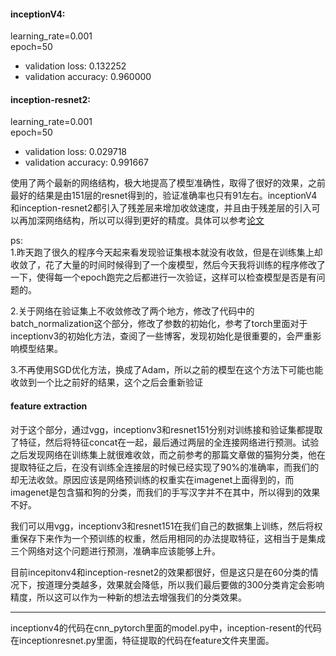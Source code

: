 
#### inceptionV4:  
learning_rate=0.001  
epoch=50
 - validation loss: 0.132252  
 - validation accuracy: 0.960000  

#### inception-resnet2:  
learning_rate=0.001  
epoch=50
  - validation loss: 0.029718  
  - validation accuracy: 0.991667  

使用了两个最新的网络结构，极大地提高了模型准确性，取得了很好的效果，之前最好的结果是由151层的resnet得到的，验证准确率也只有91左右。inceptionV4和inception-resnet2都引入了残差层来增加收敛速度，并且由于残差层的引入可以再加深网络结构，所以可以得到更好的精度。具体可以参考[论文](https://arxiv.org/pdf/1602.07261.pdf)

ps:  
1.昨天跑了很久的程序今天起来看发现验证集根本就没有收敛，但是在训练集上却收敛了，花了大量的时间时候得到了一个废模型，然后今天我将训练的程序修改了一下，使得每一个epoch跑完之后都进行一次验证，这样可以检查模型是否是有问题的。  

2.关于网络在验证集上不收敛修改了两个地方，修改了代码中的batch_normalization这个部分，修改了参数的初始化，参考了torch里面对于inceptionv3的初始化方法，查阅了一些博客，发现初始化是很重要的，会严重影响模型结果。

3.不再使用SGD优化方法，换成了Adam，所以之前的模型在这个方法下可能也能收敛到一个比之前好的结果，这个之后会重新验证

#### feature extraction
对于这个部分，通过vgg，inceptionv3和resnet151分别对训练接和验证集都提取了特征，然后将特征concat在一起，最后通过两层的全连接网络进行预测。试验之后发现网络在训练集上就很难收敛，而之前参考的那篇文章做的猫狗分类，他在提取特征之后，在没有训练全连接层的时候已经实现了90%的准确率，而我们的却无法收敛。原因应该是网络预训练的权重实在imagenet上面得到的，而imagenet是包含猫和狗的分类，而我们的手写汉字并不在其中，所以得到的效果不好。

我们可以用vgg，inceptionv3和resnet151在我们自己的数据集上训练，然后将权重保存下来作为一个预训练的权重，然后用相同的办法提取特征，这相当于是集成三个网络对这个问题进行预测，准确率应该能够上升。

目前incepitonv4和inception-resnet2的效果都很好，但是这只是在60分类的情况下，按道理分类越多，效果就会降低，所以我们最后要做的300分类肯定会影响精度，所以这可以作为一种新的想法去增强我们的分类效果。

- - -
inceptionv4的代码在cnn_pytorch里面的model.py中，inception-resent的代码在inceptionresnet.py里面，特征提取的代码在feature文件夹里面。

